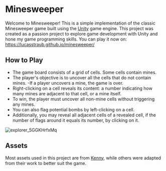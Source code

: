 # Minesweeper

Welcome to Minesweeper! This is a simple implementation of the classic Minesweeper game built using the [Unity](https://unity.com/) game engine. 
This project was created as a passion project to explore game development with Unity and hone my game programming skills.
You can play it now on: https://lucasstraub.github.io/minesweeper/

## How to Play

- The game board consists of a grid of cells. Some cells contain mines.
- The player's objective is to uncover all the cells that do not contain mines.
 -If a player uncovers a mine, the game is over.
- Right-clicking on a cell reveals its content: a number indicating how many mines are adjacent to that cell, or a mine itself.
- To win, the player must uncover all non-mine cells without triggering any mines.
- You can also flag potential bombs by left-clicking on a cell.
- Additionally, you may reveal all adjacent cells of a revealed cell, if the number of flags around it equals its number, by clicking on it.

![explorer_5GGKHrfxMq](https://github.com/LucasStraub/minesweeper/assets/40873682/2a448bed-d954-48a5-b3c3-a453b871ac17)


## Assets
Most assets used in this project are from [Kenny](https://kenney.nl/), while others were adapted from their work to better suit the game.
